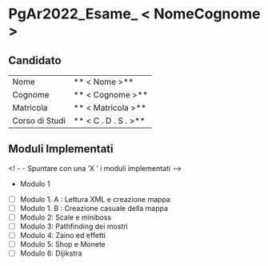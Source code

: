 # PgAr2022_Esame_ < NomeCognome >
## Candidato

 | | |
 | -------------- | --------------- |
 | Nome | ** < Nome >** |
 | Cognome | ** < Cognome >** |
 | Matricola | ** < Matricola >** |
 | Corso di Studi | ** < C . D . S . >** |

 ## Moduli Implementati

 <! - - Spuntare con una ’X ’ i moduli implementati -->

 - Modulo 1
 - [ ] Modulo 1. A : Lettura XML e creazione mappa
 - [ ] Modulo 1. B : Creazione casuale della mappa
 - [ ] Modulo 2: Scale e miniboss
 - [ ] Modulo 3: Pathfinding dei mostri
 - [ ] Modulo 4: Zaino ed effetti
 - [ ] Modulo 5: Shop e Monete
 - [ ] Modulo 6: Dijikstra
